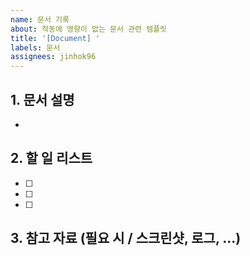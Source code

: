 ```yaml
---
name: 문서 기록
about: 작동에 영향이 없는 문서 관련 템플릿
title: '[Document] '
labels: 문서
assignees: jinhok96
---
```


## 1. 문서 설명

-

## 2. 할 일 리스트

- [ ]
- [ ]
- [ ]

## 3. 참고 자료 (필요 시 / 스크린샷, 로그, ...)
